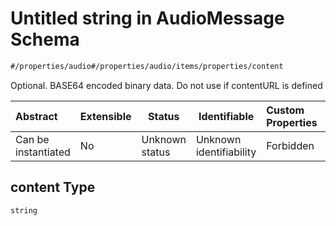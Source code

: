 # Untitled string in AudioMessage Schema

```txt
#/properties/audio#/properties/audio/items/properties/content
```

Optional. BASE64 encoded binary data. Do not use if contentURL is defined


| Abstract            | Extensible | Status         | Identifiable            | Custom Properties | Additional Properties | Access Restrictions | Defined In                                                                                          |
| :------------------ | ---------- | -------------- | ----------------------- | :---------------- | --------------------- | ------------------- | --------------------------------------------------------------------------------------------------- |
| Can be instantiated | No         | Unknown status | Unknown identifiability | Forbidden         | Allowed               | none                | [audio-message.json\*](../../schema/extended-information/audio-message.json "open original schema") |

## content Type

`string`
